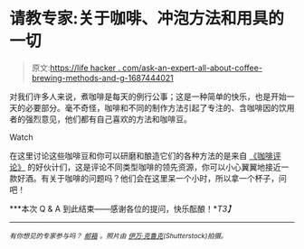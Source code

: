 # 请教专家:关于咖啡、冲泡方法和用具的一切

> 原文:[https://life hacker . com/ask-an-expert-all-about-coffee-brewing-methods-and-g-1687444021](https://lifehacker.com/ask-an-expert-all-about-coffee-brewing-methods-and-g-1687444021)

对我们许多人来说，煮咖啡是每天的例行公事；这是一种简单的快乐，也是开始一天的必要部分。毫不奇怪，咖啡和不同的制作方法引起了专注的、含咖啡因的饮用者的强烈意见，他们都有自己喜欢的方法和咖啡豆。

Watch

在这里讨论这些咖啡豆和你可以研磨和酿造它们的各种方法的是来自 [《咖啡评论》](http://www.coffeereview.com/) 的好伙计们，这是评论不同类型咖啡的领先资源，你可以小心翼翼地接近一款好酒。有关于咖啡的问题吗？他们会在这里呆一个小时，所以拿一个杯子，问吧！

***本次 Q & A 到此结束——感谢各位的提问，快乐酝酿！**T3】*

* * *

<small>*有你想见的专家参与吗？*</small> [<small>*邮箱*</small>](mailto:andy@lifehacker.com) <small>*。照片由*</small> [<small>*伊万·克鲁克*</small>](http://www.shutterstock.com/pic-126720167/stock-photo-coffee-machine-preparing-cup-of-coffee.html)<small>*(Shutterstock)拍摄。*</small>